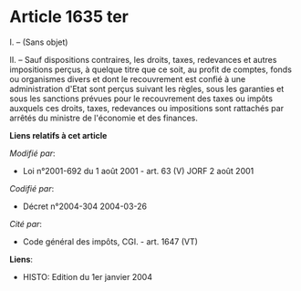 # Article 1635 ter

I. – (Sans objet)

II. – Sauf dispositions contraires, les droits, taxes, redevances et autres impositions perçus, à quelque titre que ce soit,
au profit de comptes, fonds ou organismes divers et dont le recouvrement est confié à une administration d'Etat sont perçus
suivant les règles, sous les garanties et sous les sanctions prévues pour le recouvrement des taxes ou impôts auxquels ces
droits, taxes, redevances ou impositions sont rattachés par arrêtés du ministre de l'économie et des finances.

**Liens relatifs à cet article**

_Modifié par_:

  - Loi n°2001-692 du 1 août 2001 - art. 63 (V) JORF 2 août 2001

_Codifié par_:

  - Décret n°2004-304 2004-03-26

_Cité par_:

  - Code général des impôts, CGI. - art. 1647 (VT)

**Liens**:

  - HISTO: Edition du 1er janvier 2004
